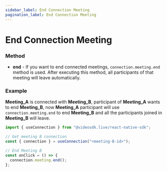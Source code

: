 ```yaml
---
sidebar_label: End Connection Meeting
pagination_label: End Connection Meeting
---
```


# End Connection Meeting

### Method

- **end** - If you want to end connected meetings, `connection.meeting.end` method is used. After executing this method, all participants of that meeting will leave automatically.

### Example

**Meeting_A** is connected with **Meeting_B**, participant of **Meeting_A** wants to end **Meeting_B**, now **Meeting_A** participant will use `connection.meeting.end` to end **Meeting_B** and all the participants joined in **Meeting_B** will leave.

```js
import { useConnection } from "@videosdk.live/react-native-sdk";

// Get meeting B connection
const { connection } = useConnection("<meeting-B-id>");

// End Meeting B
const onClick = () => {
  connection.meeting.end();
};
```
